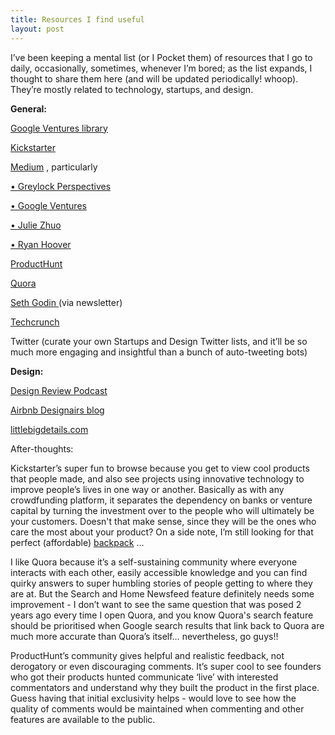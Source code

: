 ```yaml
---
title: Resources I find useful
layout: post
---
```


I’ve been keeping a mental list (or I Pocket them) of resources that I go to daily, occasionally, sometimes, whenever I’m bored; as the list expands, I thought to share them here (and will be updated periodically! whoop). They’re mostly related to technology, startups, and design. 

<b>General:</b>

<a href = "https://www.gv.com/library/">Google Ventures library </a>

<a href="www.kickstarter.com">Kickstarter</a>

<a href="www.medium.com">Medium</a> , particularly

<a href="https://medium.com/greylock-perspectives">   •  Greylock Perspectives </a><br>

<a href="https://medium.com/@GoogleVentures">   •  Google Ventures </a><br>

<a href="https://medium.com/@joulee">   •  Julie Zhuo </a><br>

<a href="https://medium.com/@rrhoover">  •   Ryan Hoover </a><br>

<a href="www.producthunt.com">ProductHunt</a>

<a href="www.quora.com">Quora</a>

<a href="http://www.sethgodin.com/sg/">Seth Godin </a> (via newsletter)

<a href="www.techcrunch.com">Techcrunch </a>

Twitter (curate your own Startups and Design Twitter lists, and it’ll be so much more engaging and insightful than a bunch of auto-tweeting bots)


<b>Design:</a></b>

<a href="http://www.designreviewpodcast.com/">Design Review Podcast </a>  

<a href="http://designairs.com/">Airbnb Designairs blog </a>

<a href="www.littlebigdetails.com">littlebigdetails.com</a>


After-thoughts:

Kickstarter’s super fun to browse because you get to view cool products that people made, and also see projects using innovative technology to improve people’s lives in one way or another. Basically as with any crowdfunding platform, it separates the dependency on banks or venture capital by turning the investment over to the people who will ultimately be your customers. Doesn't that make sense, since they will be the ones who care the most about your product?
On a side note, I’m still looking for that perfect (affordable) <a href="https://www.kickstarter.com/projects/aersf/aer-fit-pack-the-gym-work-bag-designed-for-the-cit/description">backpack</a>  ...

I like Quora because it’s a self-sustaining community where everyone interacts with each other, easily accessible knowledge and you can find quirky answers to super humbling stories of people getting to where they are at. But the Search and Home Newsfeed feature definitely needs some improvement - I don’t want to see the same question that was posed 2 years ago every time I open Quora, and you know Quora's search feature should be prioritised when Google search results that link back to Quora are much more accurate than Quora’s itself… nevertheless, go guys!!

ProductHunt’s community gives helpful and realistic feedback, not derogatory or even discouraging comments. It’s super cool to see founders who got their products hunted communicate ‘live’ with interested commentators and understand why they built the product in the first place. Guess having that initial exclusivity helps - would love to see how the quality of comments would be maintained when commenting and other features are available to the public.